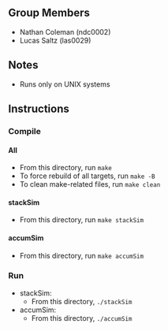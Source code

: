 ## Group Members
- Nathan Coleman (ndc0002)
- Lucas Saltz (las0029)

## Notes
- Runs only on UNIX systems

## Instructions
### Compile
#### All
- From this directory, run ```make```
- To force rebuild of all targets, run ```make -B```
- To clean make-related files, run ```make clean```

#### stackSim
- From this directory, run ```make stackSim```

#### accumSim
- From this directory, run ```make accumSim```

### Run
- stackSim:
    - From this directory, ```./stackSim```
- accumSim:
    - From this directory, ```./accumSim```
